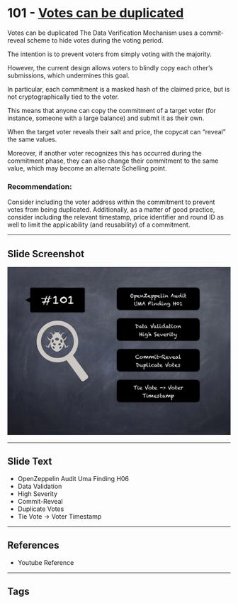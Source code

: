 
# 101 - [Votes can be duplicated](./Votes%20can%20be%20duplicated.md)

Votes can be duplicated The Data Verification Mechanism uses a commit-reveal scheme to hide votes during the voting period. 

The intention is to prevent voters from simply voting with the majority. 

However, the current design allows voters to blindly copy each other’s submissions, which undermines this goal. 

In particular, each commitment is a masked hash of the claimed price, but is not cryptographically tied to the voter. 

This means that anyone can copy the commitment of a target voter (for instance, someone with a large balance) and submit it as their own. 

When the target voter reveals their salt and price, the copycat can “reveal” the same values. 

Moreover, if another voter recognizes this has occurred during the commitment phase, they can also change their commitment to the same value, which may become an alternate Schelling point.

### Recommendation:
Consider including the voter address within the commitment to prevent votes from being duplicated. Additionally, as a matter of good practice, consider including the relevant timestamp, price identifier and round ID as well to limit the applicability (and reusability) of a commitment.
___
## Slide Screenshot
![101.png](../../images/7.%20Audit%20Findings%20101/101.png)
___
## Slide Text
- OpenZeppelin Audit Uma Finding H06
- Data Validation
- High Severity
- Commit-Reveal
- Duplicate Votes
- Tie Vote -> Voter Timestamp
___
## References
- Youtube Reference
___
## Tags
